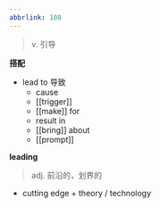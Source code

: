 ```yaml
---
abbrlink: 108
---
```

> v. 引导

**搭配**

- lead to 导致
	- cause
	- [[trigger]]
	- [[make]] for
	- result in
	- [[bring]] about
	- [[prompt]]

**leading**

> adj. 前沿的，划界的

- cutting edge + theory / technology